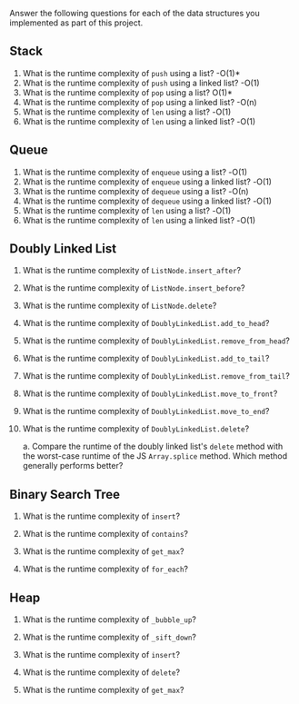 Answer the following questions for each of the data structures you implemented as part of this project.

## Stack

1. What is the runtime complexity of `push` using a list?
-O(1)*
2. What is the runtime complexity of `push` using a linked list?
-O(1)
3. What is the runtime complexity of `pop` using a list?
O(1)*
4. What is the runtime complexity of `pop` using a linked list?
-O(n)
5. What is the runtime complexity of `len` using a list?
-Ο(1)
6. What is the runtime complexity of `len` using a linked list?
-Ο(1)

## Queue

1. What is the runtime complexity of `enqueue` using a list?
-Ο(1)
2. What is the runtime complexity of `enqueue` using a linked list?
-Ο(1)
3. What is the runtime complexity of `dequeue` using a list?
-Ο(n)
4. What is the runtime complexity of `dequeue` using a linked list?
-Ο(1)
5. What is the runtime complexity of `len` using a list?
-Ο(1)
6. What is the runtime complexity of `len` using a linked list?
-Ο(1)
## Doubly Linked List

1. What is the runtime complexity of `ListNode.insert_after`?

2. What is the runtime complexity of `ListNode.insert_before`?

3. What is the runtime complexity of `ListNode.delete`?

4. What is the runtime complexity of `DoublyLinkedList.add_to_head`?

5. What is the runtime complexity of `DoublyLinkedList.remove_from_head`?

6. What is the runtime complexity of `DoublyLinkedList.add_to_tail`?

7. What is the runtime complexity of `DoublyLinkedList.remove_from_tail`?

8. What is the runtime complexity of `DoublyLinkedList.move_to_front`?

9. What is the runtime complexity of `DoublyLinkedList.move_to_end`?

10. What is the runtime complexity of `DoublyLinkedList.delete`?

    a. Compare the runtime of the doubly linked list's `delete` method with the worst-case runtime of the JS `Array.splice` method. Which method generally performs better?

## Binary Search Tree

1. What is the runtime complexity of `insert`? 

2. What is the runtime complexity of `contains`?

3. What is the runtime complexity of `get_max`? 

4. What is the runtime complexity of `for_each`?
    
## Heap

1. What is the runtime complexity of `_bubble_up`?

2. What is the runtime complexity of `_sift_down`?

3. What is the runtime complexity of `insert`?

4. What is the runtime complexity of `delete`?

5. What is the runtime complexity of `get_max`?
